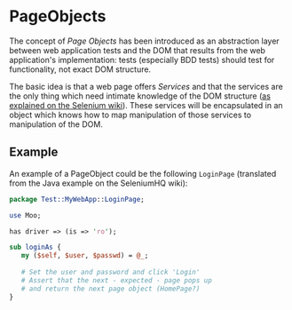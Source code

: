 # PageObjects

The concept of *Page Objects* has been introduced as an abstraction layer between web application tests and the DOM that results from the web application's implementation: tests (especially BDD tests) should test for functionality, not exact DOM structure.

The basic idea is that a web page offers *Services* and that the services are the only thing which need intimate knowledge of the DOM structure ([as explained on the Selenium wiki](https://github.com/SeleniumHQ/selenium/wiki/PageObjects)). These services will be encapsulated in an object which knows how to map manipulation of those services to manipulation of the DOM.

## Example

An example of a PageObject could be the following `LoginPage` (translated from the Java example on the SeleniumHQ wiki):

```perl
package Test::MyWebApp::LoginPage;

use Moo;

has driver => (is => 'ro');

sub loginAs {
   my ($self, $user, $passwd) = @_;
   
   # Set the user and password and click 'Login'
   # Assert that the next - expected - page pops up
   # and return the next page object (HomePage?)
}
```

